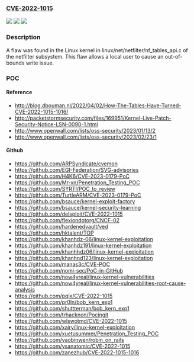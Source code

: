 ### [CVE-2022-1015](https://cve.mitre.org/cgi-bin/cvename.cgi?name=CVE-2022-1015)
![](https://img.shields.io/static/v1?label=Product&message=kernel&color=blue)
![](https://img.shields.io/static/v1?label=Version&message=n%2Fa&color=blue)
![](https://img.shields.io/static/v1?label=Vulnerability&message=CWE-787&color=brighgreen)

### Description

A flaw was found in the Linux kernel in linux/net/netfilter/nf_tables_api.c of the netfilter subsystem. This flaw allows a local user to cause an out-of-bounds write issue.

### POC

#### Reference
- http://blog.dbouman.nl/2022/04/02/How-The-Tables-Have-Turned-CVE-2022-1015-1016/
- http://packetstormsecurity.com/files/169951/Kernel-Live-Patch-Security-Notice-LSN-0090-1.html
- http://www.openwall.com/lists/oss-security/2023/01/13/2
- http://www.openwall.com/lists/oss-security/2023/02/23/1

#### Github
- https://github.com/ARPSyndicate/cvemon
- https://github.com/EGI-Federation/SVG-advisories
- https://github.com/H4K6/CVE-2023-0179-PoC
- https://github.com/Mr-xn/Penetration_Testing_POC
- https://github.com/SYRTI/POC_to_review
- https://github.com/TurtleARM/CVE-2023-0179-PoC
- https://github.com/bsauce/kernel-exploit-factory
- https://github.com/bsauce/kernel-security-learning
- https://github.com/delsploit/CVE-2022-1015
- https://github.com/flexiondotorg/CNCF-02
- https://github.com/hardenedvault/ved
- https://github.com/hktalent/TOP
- https://github.com/khanhdz-06/linux-kernel-exploitation
- https://github.com/khanhdz191/linux-kernel-exploitation
- https://github.com/khanhhdz06/linux-kernel-exploitation
- https://github.com/khanhnd123/linux-kernel-exploitation
- https://github.com/manas3c/CVE-POC
- https://github.com/nomi-sec/PoC-in-GitHub
- https://github.com/now4yreal/linux-kernel-vulnerabilities
- https://github.com/now4yreal/linux-kernel-vulnerabilities-root-cause-analysis
- https://github.com/pqlx/CVE-2022-1015
- https://github.com/pr0ln/bob_kern_exp1
- https://github.com/shuttterman/bob_kern_exp1
- https://github.com/trhacknon/Pocingit
- https://github.com/wlswotmd/CVE-2022-1015
- https://github.com/xairy/linux-kernel-exploitation
- https://github.com/xuetusummer/Penetration_Testing_POC
- https://github.com/yaobinwen/robin_on_rails
- https://github.com/ysanatomic/CVE-2022-1015
- https://github.com/zanezhub/CVE-2022-1015-1016

